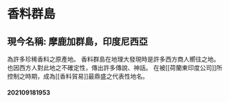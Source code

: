 # 香料群島

## 現今名稱: 摩鹿加群島，印度尼西亞

為許多珍稀香料之原產地。
香料群島在地理大發現時是許多西方商人嚮往之地。
也因西方人對此地之不確定性，傳出許多傳說、神話。
在被[[荷蘭東印度公司]]所控制之時期，成為[[香料貿易]]最鼎盛之代表性地名。

#### 202109181953